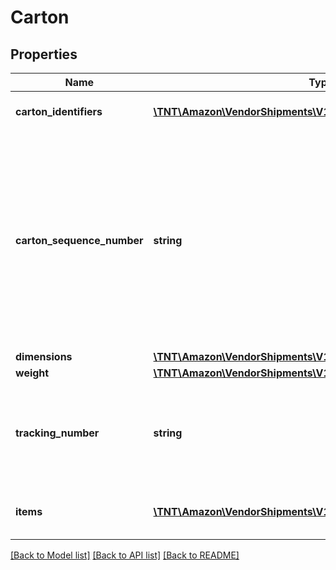 # Carton

## Properties
Name | Type | Description | Notes
------------ | ------------- | ------------- | -------------
**carton_identifiers** | [**\TNT\Amazon\VendorShipments\V1\Model\ContainerIdentification[]**](ContainerIdentification.md) | A list of carton identifiers. | [optional] 
**carton_sequence_number** | **string** | Carton sequence number for the carton. The first carton will be 001, the second 002, and so on. This number is used as a reference to refer to this carton from the pallet level. | 
**dimensions** | [**\TNT\Amazon\VendorShipments\V1\Model\Dimensions**](Dimensions.md) |  | [optional] 
**weight** | [**\TNT\Amazon\VendorShipments\V1\Model\Weight**](Weight.md) |  | [optional] 
**tracking_number** | **string** | This is required to be provided for every carton in the small parcel shipments. | [optional] 
**items** | [**\TNT\Amazon\VendorShipments\V1\Model\ContainerItem[]**](ContainerItem.md) | A list of container item details. | 

[[Back to Model list]](../README.md#documentation-for-models) [[Back to API list]](../README.md#documentation-for-api-endpoints) [[Back to README]](../README.md)


